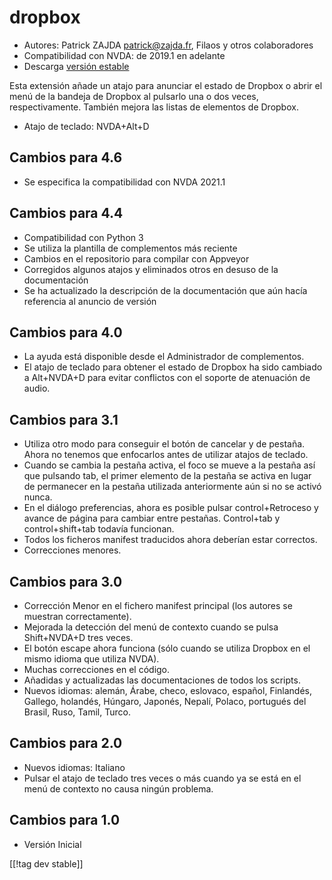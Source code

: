 # dropbox #

* Autores: Patrick ZAJDA <patrick@zajda.fr>, Filaos y otros colaboradores
* Compatibilidad con NVDA: de 2019.1 en adelante
* Descarga [versión estable][1]

Esta extensión añade un atajo para anunciar el estado de Dropbox o abrir el
menú de la bandeja de Dropbox al pulsarlo una o dos veces,
respectivamente. También mejora las listas de elementos de Dropbox.

* Atajo de teclado: NVDA+Alt+D


## Cambios para 4.6 ##

* Se especifica la compatibilidad con NVDA 2021.1

## Cambios para 4.4 ##

* Compatibilidad con Python 3
* Se utiliza la plantilla de complementos más reciente
* Cambios en el repositorio para compilar con Appveyor
* Corregidos algunos atajos y eliminados otros en desuso de la documentación
* Se ha actualizado la descripción de la documentación que aún hacía
  referencia al anuncio de versión

## Cambios para 4.0 ##

* La ayuda está disponible desde el Administrador de complementos.
* El atajo de teclado para obtener el estado de Dropbox ha sido cambiado a
  Alt+NVDA+D para evitar conflictos con el soporte de atenuación de audio.

## Cambios para 3.1 ##

* Utiliza otro modo para conseguir el botón de cancelar y de  pestaña. Ahora
  no tenemos que enfocarlos antes de utilizar atajos de teclado.
* Cuando se cambia la pestaña activa, el foco se mueve a la pestaña así que
  pulsando tab, el primer elemento de la pestaña se activa en lugar de
  permanecer en la pestaña utilizada anteriormente aún si no se activó
  nunca.
* En el diálogo preferencias, ahora es posible pulsar control+Retroceso y
  avance  de página para cambiar entre pestañas. Control+tab y
  control+shift+tab todavía funcionan.
* Todos los ficheros manifest traducidos ahora deberían estar correctos.
* Correcciones menores.

## Cambios para 3.0 ##

* Corrección Menor en el fichero manifest principal (los autores se muestran
  correctamente).
* Mejorada la detección del menú de contexto cuando se pulsa Shift+NVDA+D
  tres veces.
* El botón escape ahora funciona (sólo cuando se utiliza Dropbox en el mismo
  idioma que utiliza NVDA).
* Muchas correcciones en el código.
* Añadidas y actualizadas las documentaciones de todos los scripts.
* Nuevos idiomas: alemán, Árabe, checo, eslovaco, español, Finlandés,
  Gallego, holandés, Húngaro, Japonés, Nepalí, Polaco, portugués del Brasil,
  Ruso, Tamil, Turco.

## Cambios para 2.0 ##

* Nuevos idiomas: Italiano
* Pulsar el atajo de teclado tres veces o más cuando ya se está en el menú
  de contexto no causa ningún problema.

## Cambios para 1.0 ##

* Versión Inicial

[[!tag dev stable]]

[1]: https://github.com/ruifontes/dropbox/releases/download/2024.03.21/dropbox-2024.03.21.nvda-addon
